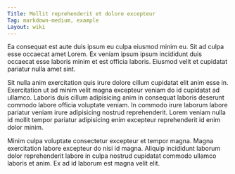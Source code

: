```yaml
---
Title: Mollit reprehenderit et dolore excepteur
Tag: markdown-medium, example
Layout: wiki
---
```

Ea consequat est aute duis ipsum eu culpa eiusmod minim eu. Sit ad culpa esse occaecat amet Lorem. Ex veniam ipsum ipsum incididunt duis occaecat esse laboris minim et est officia laboris. Eiusmod velit et cupidatat pariatur nulla amet sint.

Sit nulla anim exercitation quis irure dolore cillum cupidatat elit anim esse in. Exercitation ut ad minim velit magna excepteur veniam do id cupidatat ad ullamco. Laboris duis cillum adipisicing anim in consequat laboris deserunt commodo labore officia voluptate veniam. In commodo irure laborum labore pariatur veniam irure adipisicing nostrud reprehenderit. Lorem veniam nulla id mollit tempor pariatur adipisicing enim excepteur reprehenderit id enim dolor minim.

Minim culpa voluptate consectetur excepteur et tempor magna. Magna exercitation labore excepteur do nisi id magna. Aliquip incididunt laborum dolor reprehenderit labore in culpa nostrud cupidatat commodo ullamco laboris et anim. Ex ad id laborum est magna velit elit.